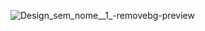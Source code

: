 ![Design_sem_nome__1_-removebg-preview](https://user-images.githubusercontent.com/97056856/176075520-383511b5-606d-43e4-a3b2-bfae54d65f95.png)


<!---
VinySiq/VinySiq is a ✨ special ✨ repository because its `README.md` (this file) appears on your GitHub profile.
You can click the Preview link to take a look at your changes.
--->
